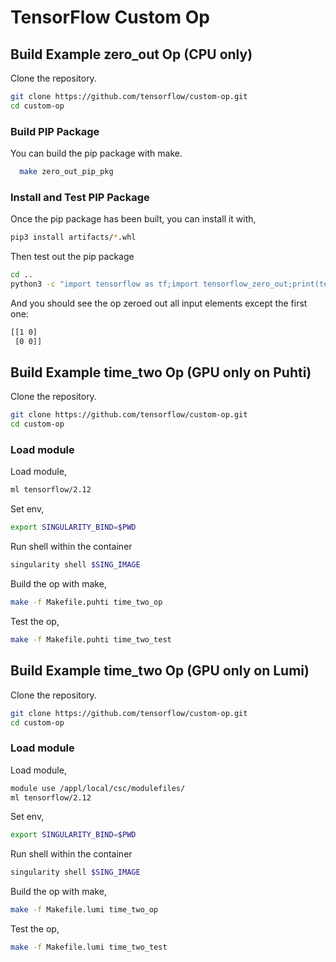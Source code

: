 # TensorFlow Custom Op

## Build Example zero_out Op (CPU only)

Clone the repository.

```bash
git clone https://github.com/tensorflow/custom-op.git
cd custom-op
```

### Build PIP Package

You can build the pip package with make.

```bash
  make zero_out_pip_pkg
```

### Install and Test PIP Package

Once the pip package has been built, you can install it with,

```bash
pip3 install artifacts/*.whl
```

Then test out the pip package

```bash
cd ..
python3 -c "import tensorflow as tf;import tensorflow_zero_out;print(tensorflow_zero_out.zero_out([[1,2], [3,4]]))"

```

And you should see the op zeroed out all input elements except the first one:

```bash
[[1 0]
 [0 0]]
```

## Build Example time_two Op (GPU only on Puhti)

Clone the repository.

```bash
git clone https://github.com/tensorflow/custom-op.git
cd custom-op
```

### Load module

Load module,

```bash
ml tensorflow/2.12
```

Set env,

```bash
export SINGULARITY_BIND=$PWD
```

Run shell within the container

```bash
singularity shell $SING_IMAGE
```

Build the op with make,

```bash
make -f Makefile.puhti time_two_op
```

Test the op,

```bash
make -f Makefile.puhti time_two_test
```

## Build Example time_two Op (GPU only on Lumi)

Clone the repository.

```bash
git clone https://github.com/tensorflow/custom-op.git
cd custom-op
```

### Load module

Load module,

```bash
module use /appl/local/csc/modulefiles/
ml tensorflow/2.12
```

Set env,

```bash
export SINGULARITY_BIND=$PWD
```

Run shell within the container

```bash
singularity shell $SING_IMAGE
```

Build the op with make,

```bash
make -f Makefile.lumi time_two_op
```

Test the op,

```bash
make -f Makefile.lumi time_two_test
```